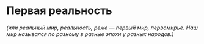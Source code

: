 # Первая реальность
*(или реальный мир, реальность, реже — первый мир, первомирье. Наш мир назывался по разному в разные эпохи у разных народов.)* 
